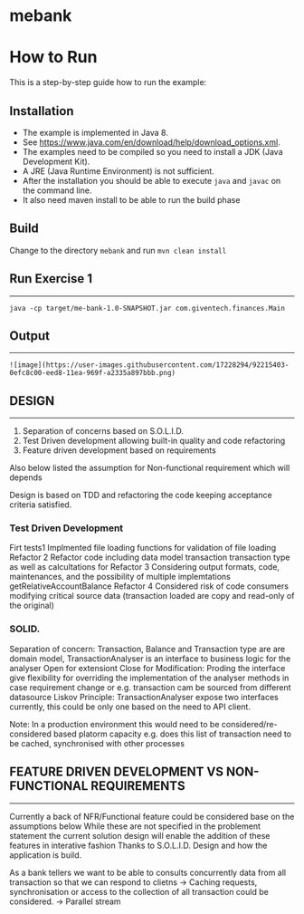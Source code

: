 # mebank


# How to Run

This is a step-by-step guide how to run the example:

## Installation

* The example is implemented in Java 8. 
* See    https://www.java.com/en/download/help/download_options.xml. 
*  The  examples need to be compiled so you need to install a JDK (Java Development Kit). 
*  A JRE (Java Runtime Environment) is not   sufficient. 
*  After the installation you should be able to execute   `java` and `javac` on the command line.
*  It also need maven install to be able to run the build phase
   
## Build

Change to the directory `mebank` and run `mvn clean install` 

## Run Exercise 1 
------------------
    java -cp target/me-bank-1.0-SNAPSHOT.jar com.giventech.finances.Main
    
## Output 
---------
    ![image](https://user-images.githubusercontent.com/17228294/92215403-0efc8c00-eed8-11ea-969f-a2335a897bbb.png)
    
    
## DESIGN 
---------


1) Separation of concerns based on S.O.L.I.D.
2) Test Driven development allowing built-in quality and code refactoring
3) Feature driven development based on requirements

Also below listed the assumption for Non-functional requirement which will depends

Design is based on TDD and refactoring the code keeping acceptance criteria satisfied.


### Test Driven Development

Firt tests1 Implmented file loading functions for validation of file loading 
Refactor  2 Refactor code including data model transaction transaction type as well as calcultations for 
Refactor  3 Considering output formats, code, maintenances, and the possibility of multiple implemtations getRelativeAccountBalance
Refactor  4 Considered risk of code consumers modifying critical source data (transaction loaded are copy and read-only of the original)


### SOLID.

Separation of concern: Transaction, Balance and Transaction type are are domain model,  TransactionAnalyser is an interface to business logic for the analyser
Open for extensiont Close for Modification: Proding the interface give flexibility for overriding the implementation of the analyser methods in case requirement change
or e.g. transaction cam be sourced from different datasource
Liskov Principle: TransactionAnalyser expose two interfaces currently, this could be only one based on the need to API client.


Note: In a production environment this would need to be considered/re-considered based platorm capacity 
e.g. does this list of transaction need to be cached, synchronised with other processes 

## FEATURE DRIVEN DEVELOPMENT VS  NON-FUNCTIONAL REQUIREMENTS
-------------------------------------------------------------

Currently a back of NFR/Functional feature could be considered base on the assumptions below
While these are not specified in the problement statement the current solution design will enable the addition of these features in interative fashion
Thanks to S.O.L.I.D. Design and how the application is build.

As a bank tellers we want to be able to consults concurrently data from all transaction so that we can respond to clietns
-> Caching requests, synchronisation or access to the collection of all transaction could be considered.
-> Parallel stream
